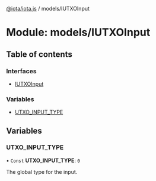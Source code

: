[@iota/iota.js](../README.md) / models/IUTXOInput

# Module: models/IUTXOInput

## Table of contents

### Interfaces

- [IUTXOInput](../interfaces/models_iutxoinput.iutxoinput.md)

### Variables

- [UTXO\_INPUT\_TYPE](models_iutxoinput.md#utxo_input_type)

## Variables

### UTXO\_INPUT\_TYPE

• `Const` **UTXO\_INPUT\_TYPE**: ``0``

The global type for the input.
